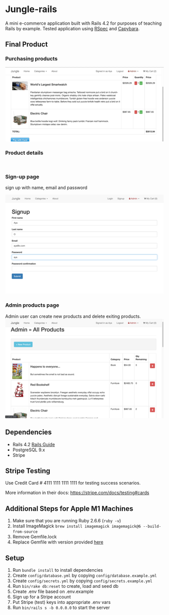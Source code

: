 # Jungle-rails

A mini e-commerce application built with Rails 4.2 for purposes of teaching Rails by example.
Tested application using [RSpec](https://rspec.info/) and [Capybara](https://github.com/teamcapybara/capybara).

## Final Product

### Purchasing products

![](https://github.com/Oaya/jungle-rails/blob/master/docs/purchse.gif?raw=true)

### Product details

![]()

### Sign-up page

sign up with name, email and password

![](https://github.com/Oaya/jungle-rails/blob/master/docs/signup.png?raw=true)

### Admin products page

Admin user can create new products and delete exiting products.
![](https://github.com/Oaya/jungle-rails/blob/master/docs/admin.products.png?raw=true)

## Dependencies

- Rails 4.2 [Rails Guide](http://guides.rubyonrails.org/v4.2/)
- PostgreSQL 9.x
- Stripe

## Stripe Testing

Use Credit Card # 4111 1111 1111 1111 for testing success scenarios.

More information in their docs: <https://stripe.com/docs/testing#cards>

## Additional Steps for Apple M1 Machines

1. Make sure that you are running Ruby 2.6.6 (`ruby -v`)
1. Install ImageMagick `brew install imagemagick imagemagick@6 --build-from-source`
1. Remove Gemfile.lock
1. Replace Gemfile with version provided [here](https://gist.githubusercontent.com/FrancisBourgouin/831795ae12c4704687a0c2496d91a727/raw/ce8e2104f725f43e56650d404169c7b11c33a5c5/Gemfile)

## Setup

1. Run `bundle install` to install dependencies
2. Create `config/database.yml` by copying `config/database.example.yml`
3. Create `config/secrets.yml` by copying `config/secrets.example.yml`
4. Run `bin/rake db:reset` to create, load and seed db
5. Create .env file based on .env.example
6. Sign up for a Stripe account
7. Put Stripe (test) keys into appropriate .env vars
8. Run `bin/rails s -b 0.0.0.0` to start the server
